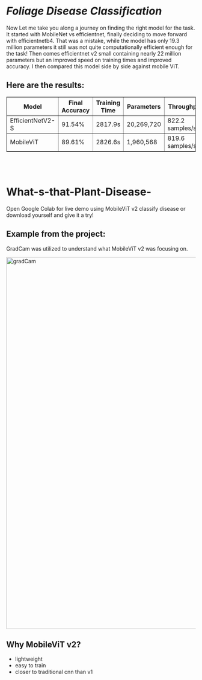 # <b><i>Foliage Disease Classification</b></i>
Now Let me take you along a journey on finding the right model for the task. It started with MobileNet vs efficientnet, finally deciding to move forward with efficientnetb4. That was a mistake, while the model has only 19.3 million parameters it still was not quite computationally efficient enough for the task! Then comes efficientnet v2 small containing nearly 22 million parameters but an improved speed on training times and improved accuracy. I then compared this model side by side against mobile ViT. 

## Here are the results:
<table border="1" cellspacing="0" cellpadding="8">
  <thead>
    <tr>
      <th>Model</th>
      <th>Final Accuracy</th>
      <th>Training Time</th>
      <th>Parameters</th>
      <th>Throughput</th>
    </tr>
  </thead>
  <tbody>
    <tr>
      <td>EfficientNetV2-S</td>
      <td>91.54%</td>
      <td>2817.9s</td>
      <td>20,269,720</td>
      <td>822.2 samples/sec</td>
    </tr>
    <tr>
      <td>MobileViT</td>
      <td>89.61%</td>
      <td>2826.6s</td>
      <td>1,960,568</td>
      <td>819.6 samples/sec</td>
    </tr>
  </tbody>
</table>
<br></br>

# What-s-that-Plant-Disease-
Open Google Colab for live demo using MobileViT v2 classify disease
or download yourself and give it a try!

## <b>Example from the project:</b>
GradCam was utilized to understand what MobileViT v2 was focusing on. 

<img width="1957" height="985" alt="gradCam" src="https://github.com/user-attachments/assets/3f1a53fd-7f78-461f-bdf0-c50a5cbecc8a" />

## Why MobileViT v2? 
* lightweight
* easy to train
* closer to traditional cnn than v1
